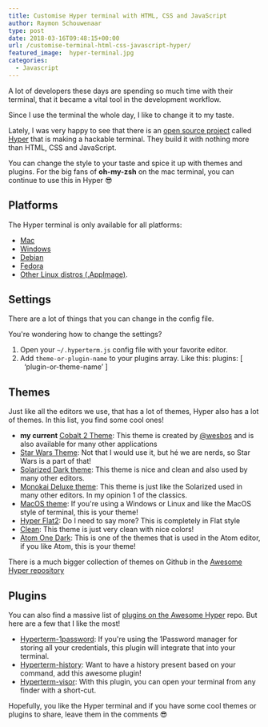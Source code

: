 ```yaml
---
title: Customise Hyper terminal with HTML, CSS and JavaScript
author: Raymon Schouwenaar
type: post
date: 2018-03-16T09:48:15+00:00
url: /customise-terminal-html-css-javascript-hyper/
featured_image:  hyper-terminal.jpg
categories:
  - Javascript
---
```


A lot of developers these days are spending so much time with their terminal, that it became a vital tool in the development workflow.

Since I use the terminal the whole day, I like to change it to my taste.

<!--more-->

Lately, I was very happy to see that there is an [open source project](https://github.com/zeit/hyper) called [Hyper](https://hyper.is) that is making a hackable terminal. They build it with nothing more than HTML, CSS and JavaScript.

You can change the style to your taste and spice it up with themes and plugins. For the big fans of **oh-my-zsh** on the mac terminal, you can continue to use this in Hyper 😎

## Platforms
The Hyper terminal is only available for all platforms:

- [Mac](https://releases.hyper.is/download/mac)
- [Windows](https://releases.hyper.is/download/win)
- [Debian](https://releases.hyper.is/download/deb)
- [Fedora](https://releases.hyper.is/download/rpm)
- [Other Linux distros (.AppImage)](https://releases.hyper.is/download/AppImage).

## Settings
There are a lot of things that you can change in the config file.

You're wondering how to change the settings?

1. Open your `~/.hyperterm.js` config file with your favorite editor.
2. Add `theme-or-plugin-name` to your plugins array. Like this: plugins: [   ‘plugin-or-theme-name’ ]

## Themes
Just like all the editors we use, that has a lot of themes, Hyper also has a lot of themes. In this list, you find some cool ones!

- **my current** [Cobalt 2 Theme](https://www.npmjs.com/package/hyperterm-cobalt2-theme): This theme is created by [@wesbos](https://twitter.com/wesbos) and is also available for many other applications
- [Star Wars Theme](https://www.npmjs.com/package/hyper-star-wars): Not that I would use it, but hé we are nerds, so Star Wars is a part of that!
- [Solarized Dark theme](https://www.npmjs.com/package/hyper-solarized-dark): This theme is nice and clean and also used by many other editors.
- [Monokai Deluxe theme](https://www.npmjs.com/package/hyper-monokai-deluxe): This theme is just like the Solarized used in many other editors. In my opinion 1 of the classics.
- [MacOS theme](https://www.npmjs.com/package/hyper-macos): If you're using a Windows or Linux and like the MacOS style of terminal, this is your theme!
- [Hyper Flat2](https://www.npmjs.com/package/hyper-flat-2): Do I need to say more? This is completely in Flat style
- [Clean](https://www.npmjs.com/package/hyper-clean): This theme is just very clean with nice colors!
- [Atom One Dark](https://www.npmjs.com/package/hyper-atom-dark-transparent): This is one of the themes that is used in the Atom editor, if you like Atom, this is your theme!

There is a much bigger collection of themes on Github in the [Awesome Hyper repository](https://github.com/bnb/awesome-hyper#themes)


## Plugins

You can also find a massive list of [plugins on the Awesome Hyper](https://github.com/bnb/awesome-hyper#packages) repo. But here are a few that I like the most!

- [Hyperterm-1password](https://www.npmjs.com/package/hyperterm-1password): If you're using the 1Password manager for storing all your credentials, this plugin will integrate that into your terminal.
- [Hyperterm-history](https://www.npmjs.com/package/hyper-history): Want to have a history present based on your command, add this awesome plugin!
- [Hyperterm-visor](https://www.npmjs.com/package/hyperterm-visor): With this plugin, you can open your terminal from any finder with a short-cut.

Hopefully, you like the Hyper terminal and if you have some cool themes or plugins to share, leave them in the comments 😎

